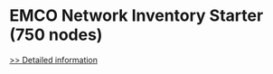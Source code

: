 # EMCO Network Inventory Starter (750 nodes)
[>> Detailed information](https://secure.shareit.com/shareit/product.html?productid=300280751&affiliateid=200057808)